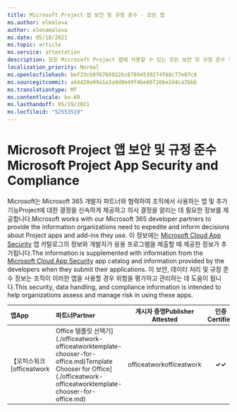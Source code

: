 ```yaml
---
title: Microsoft Project 앱 보안 및 규정 준수 - 모든 앱
ms.author: elmalova
author: elenamalova
ms.date: 05/18/2021
ms.topic: article
ms.service: attestation
description: 모든 Microsoft Project 앱에 사용할 수 있는 모든 보안 및 규정 준수 정보 정보입니다.
localization_priority: Normal
ms.openlocfilehash: bef23cb9f6768922bc67894539274f68c77e07c8
ms.sourcegitcommit: a44420a99a1a3a9d0e49f4be66f266e2d4ca7bbb
ms.translationtype: MT
ms.contentlocale: ko-KR
ms.lasthandoff: 05/19/2021
ms.locfileid: "52553519"
---
```

# <a name="microsoft-project-app-security-and-compliance"></a><span data-ttu-id="631b2-103">Microsoft Project 앱 보안 및 규정 준수</span><span class="sxs-lookup"><span data-stu-id="631b2-103">Microsoft Project App Security and Compliance</span></span>

<span data-ttu-id="631b2-104">Microsoft는 Microsoft 365 개발자 파트너와 협력하여 조직에서 사용하는 앱 및 추가 기능Project에 대한 결정을 신속하게 제공하고 의사 결정을 알리는 데 필요한 정보를 제공합니다.</span><span class="sxs-lookup"><span data-stu-id="631b2-104">Microsoft works with our Microsoft 365 developer partners to provide the information organizations need to expedite and inform decisions about Project apps and add-ins they use.</span></span> <span data-ttu-id="631b2-105">이 정보에는 [Microsoft Cloud App Security](https://www.microsoft.com/en-us/enterprise-mobility-security/cloud-app-security) 앱 카탈로그의 정보와 개발자가 응용 프로그램을 제출할 때 제공한 정보가 추가됩니다.</span><span class="sxs-lookup"><span data-stu-id="631b2-105">The information is supplemented with information from the [Microsoft Cloud App Security](https://www.microsoft.com/en-us/enterprise-mobility-security/cloud-app-security) app catalog and information provided by the developers when they submit their applications.</span></span> <span data-ttu-id="631b2-106">이 보안, 데이터 처리 및 규정 준수 정보는 조직이 이러한 앱을 사용할 경우 위험을 평가하고 관리하는 데 도움이 됩니다.</span><span class="sxs-lookup"><span data-stu-id="631b2-106">This security, data handling, and compliance information is intended to help organizations assess and manage risk in using these apps.</span></span>

| <span data-ttu-id="631b2-107">**앱**</span><span class="sxs-lookup"><span data-stu-id="631b2-107">**App**</span></span> | <span data-ttu-id="631b2-108">**파트너**</span><span class="sxs-lookup"><span data-stu-id="631b2-108">**Partner**</span></span> | <span data-ttu-id="631b2-109">**게시자 증명**</span><span class="sxs-lookup"><span data-stu-id="631b2-109">**Publisher Attested**</span></span> | <span data-ttu-id="631b2-110">**인증**</span><span class="sxs-lookup"><span data-stu-id="631b2-110">**Certified**</span></span> |
|:--------|:------------|:----------------------:|:-------------:|
| <span data-ttu-id="631b2-111">【오피스워크</span><span class="sxs-lookup"><span data-stu-id="631b2-111">[officeatwork</span></span> | <span data-ttu-id="631b2-112">Office 템플릿 선택기](./officeatwork-officeatworktemplate-chooser-for-office.md)</span><span class="sxs-lookup"><span data-stu-id="631b2-112">Template Chooser for Office](./officeatwork-officeatworktemplate-chooser-for-office.md)</span></span> | <span data-ttu-id="631b2-113">officeatwork</span><span class="sxs-lookup"><span data-stu-id="631b2-113">officeatwork</span></span> | <span data-ttu-id="631b2-114">**✓**</span><span class="sxs-lookup"><span data-stu-id="631b2-114">**✓**</span></span> | <img alt="Certified application badge" src="../media/certified-badge.png" height="25" width="25" /> |
